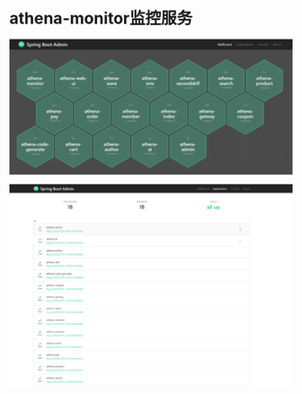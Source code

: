 # athena-monitor监控服务

![img.png](images/athena-all-server-monitor.png)

![img.png](images/athena-all-service.png)